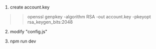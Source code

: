 1. create account.key
>> openssl genpkey -algorithm RSA -out account.key -pkeyopt rsa_keygen_bits:2048

2. modify "config.js"

3. npm run dev
